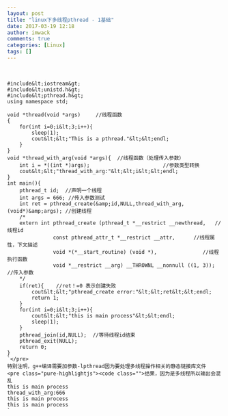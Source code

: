 ```yaml
---
layout: post
title: "linux下多线程pthread - 1基础"
date: 2017-03-19 12:18
author: imwack
comments: true
categories: [Linux]
tags: []
---
```

&nbsp;


    #include&lt;iostream&gt;
    #include&lt;unistd.h&gt;
    #include&lt;pthread.h&gt;
    using namespace std;
    
    void *thread(void *args)     //线程函数
    {
        for(int i=0;i&lt;3;i++){
            sleep(1);
            cout&lt;&lt;"This is a pthread."&lt;&lt;endl;
        }
    }
    void *thread_with_arg(void *args){  //线程函数（处理传入参数）
        int i = *((int *)args);                        //参数类型转换
        cout&lt;&lt;"thread_with_arg:"&lt;&lt;i&lt;&lt;endl;
    }
    int main(){
        pthread_t id;  //声明一个线程
        int args = 666; //传入参数测试
        int ret = pthread_create(&amp;id,NULL,thread_with_arg,(void*)&amp;args); //创建线程
        /*
        extern int pthread_create (pthread_t *__restrict __newthread,   //线程id
                   const pthread_attr_t *__restrict __attr,      //线程属性，下文描述
                   void *(*__start_routine) (void *),               //线程执行函数
                   void *__restrict __arg) __THROWNL __nonnull ((1, 3));   //传入参数
        */
        if(ret){    //ret！=0 表示创建失败
            cout&lt;&lt;"pthread_create error:"&lt;&lt;ret&lt;&lt;endl;
            return 1;
        }
        for(int i=0;i&lt;3;i++){
            cout&lt;&lt;"this is main process"&lt;&lt;endl;
            sleep(1);
        }
        pthread_join(id,NULL);  //等待线程id结束
        pthread_exit(NULL);
        return 0;
    }
    `</pre>
    特别注明，g++编译需要加参数-lpthread因为要处理多线程操作相关的静态链接库文件
    <pre class="pure-highlightjs"><code class="">结果，因为是多线程所以输出会混乱
    this is main process
    thread_with_arg:666
    this is main process
    this is main process
    `

&nbsp;
